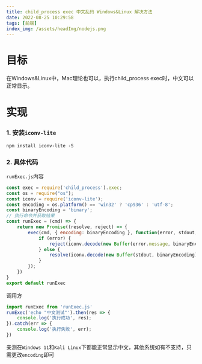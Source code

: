 ```yaml
---
title: child_process exec 中文乱码 Windows&Linux 解决方法
date: 2022-08-25 10:29:58
tags: [前端]
index_img: /assets/headImg/nodejs.png
---
```


# 目标

在Windows&Linux中，Mac理论也可以，执行child_process exec时，中文可以正常显示。

<!--more-->

# 实现

### 1. 安装`iconv-lite`

```shell
npm install iconv-lite -S
```

### 2. 具体代码

`runExec.js`内容

```js
const exec = require('child_process').exec;
const os = require("os");
const iconv = require('iconv-lite');
const encoding = os.platform() == 'win32' ? 'cp936' : 'utf-8';
const binaryEncoding = 'binary';
// 执行命令并获取结果
const runExec = (cmd) => {
    return new Promise((resolve, reject) => {
        exec(cmd, { encoding: binaryEncoding }, function(error, stdout, stderr) {
            if (error) {
                reject(iconv.decode(new Buffer(error.message, binaryEncoding), encoding));
            } else {
                resolve(iconv.decode(new Buffer(stdout, binaryEncoding), encoding));
            }
        });
    })
}
export default runExec
```

调用方

```js
import runExec from 'runExec.js'
runExec('echo "中文测试"').then(res => {
    console.log('执行成功', res);
}).catch(err => {
    console.log('执行失败', err);
})
```

亲测在`Windows 11`和`Kali Linux`下都能正常显示中文，其他系统如有不支持，只需更改`encoding`即可